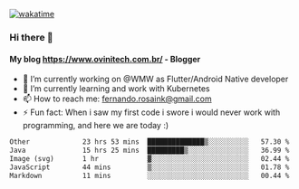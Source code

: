 [![wakatime](https://wakatime.com/badge/user/d5892087-17e6-46ab-8384-91a71a9b88d8.svg)](https://wakatime.com/@d5892087-17e6-46ab-8384-91a71a9b88d8)
### Hi there 👋

#### My blog https://www.ovinitech.com.br/ - Blogger

- 🔭 I’m currently working on @WMW as Flutter/Android Native developer
- 🌱 I’m currently learning and work with Kubernetes
- 📫 How to reach me: fernando.rosaink@gmail.com 
- ⚡ Fun fact: When i saw my first code i swore i would never work with programming, and here we are today :)

<!--START_SECTION:waka-->

```txt
Other             23 hrs 53 mins  ██████████████▒░░░░░░░░░░   57.30 %
Java              15 hrs 25 mins  █████████▒░░░░░░░░░░░░░░░   36.99 %
Image (svg)       1 hr            ▓░░░░░░░░░░░░░░░░░░░░░░░░   02.44 %
JavaScript        44 mins         ▒░░░░░░░░░░░░░░░░░░░░░░░░   01.78 %
Markdown          11 mins         ░░░░░░░░░░░░░░░░░░░░░░░░░   00.44 %
```

<!--END_SECTION:waka-->
